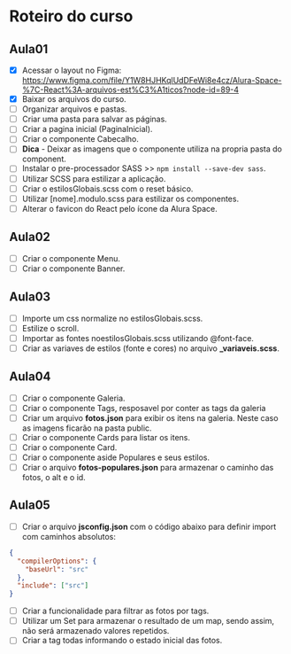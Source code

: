# Roteiro do curso

## Aula01

- [x] Acessar o layout no Figma: https://www.figma.com/file/Y1W8HJHKqlUdDFeWi8e4cz/Alura-Space-%7C-React%3A-arquivos-est%C3%A1ticos?node-id=89-4
- [x] Baixar os arquivos do curso.
- [ ] Organizar arquivos e pastas.
- [ ] Criar uma pasta para salvar as páginas.
- [ ] Criar a pagina inicial (PaginaInicial).
- [ ] Criar o componente Cabecalho.
- [ ] **Dica** - Deixar as imagens que o componente utiliza na propria pasta do component.
- [ ] Instalar o pre-processador SASS >> `npm install --save-dev sass`.
- [ ] Utilizar SCSS para estilizar a aplicação.
- [ ] Criar o estilosGlobais.scss com o reset básico.
- [ ] Utilizar [nome].modulo.scss para estilizar os componentes.
- [ ] Alterar o favicon do React pelo ícone da Alura Space.

## Aula02

- [ ] Criar o componente Menu.
- [ ] Criar o componente Banner.

## Aula03

- [ ] Importe um css normalize no estilosGlobais.scss.
- [ ] Estilize o scroll.
- [ ] Importar as fontes noestilosGlobais.scss utilizando @font-face.
- [ ] Criar as variaves de estilos (fonte e cores) no arquivo **\_variaveis.scss**.

## Aula04

- [ ] Criar o componente Galeria.
- [ ] Criar o componente Tags, resposavel por conter as tags da galeria
- [ ] Criar um arquivo **fotos.json** para exibir os itens na galeria. Neste caso as imagens ficarão na pasta public.
- [ ] Criar o componente Cards para listar os itens.
- [ ] Criar o componente Card.
- [ ] Criar o componente aside Populares e seus estilos.
- [ ] Criar o arquivo **fotos-populares.json** para armazenar o caminho das fotos, o alt e o id.

## Aula05

- [ ] Criar o arquivo **jsconfig.json** com o código abaixo para definir import com caminhos absolutos:

```json
{
  "compilerOptions": {
    "baseUrl": "src"
  },
  "include": ["src"]
}
```

- [ ] Criar a funcionalidade para filtrar as fotos por tags.
- [ ] Utilizar um Set para armazenar o resultado de um map, sendo assim, não será armazenado valores repetidos.
- [ ] Criar a tag todas informando o estado inicial das fotos.
